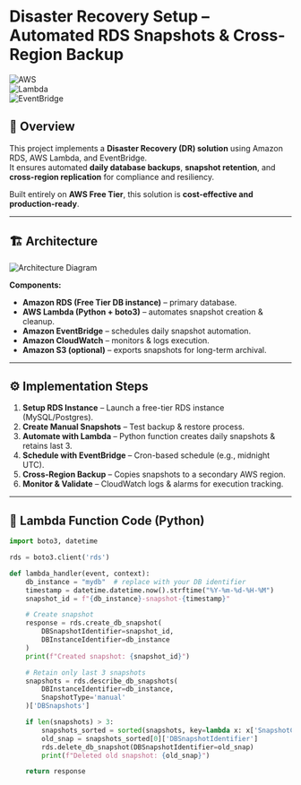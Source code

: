 # Disaster Recovery Setup – Automated RDS Snapshots & Cross-Region Backup  
![AWS](https://img.shields.io/badge/AWS-RDS-orange)  
![Lambda](https://img.shields.io/badge/AWS-Lambda-blue)  
![EventBridge](https://img.shields.io/badge/AWS-EventBridge-purple)  

## 📌 Overview  
This project implements a **Disaster Recovery (DR) solution** using Amazon RDS, AWS Lambda, and EventBridge.  
It ensures automated **daily database backups**, **snapshot retention**, and **cross-region replication** for compliance and resiliency.  

Built entirely on **AWS Free Tier**, this solution is **cost-effective and production-ready**.  

---

## 🏗️ Architecture  
![Architecture Diagram](architecture-diagram.png)  

**Components:**  
- **Amazon RDS (Free Tier DB instance)** – primary database.  
- **AWS Lambda (Python + boto3)** – automates snapshot creation & cleanup.  
- **Amazon EventBridge** – schedules daily snapshot automation.  
- **Amazon CloudWatch** – monitors & logs execution.  
- **Amazon S3 (optional)** – exports snapshots for long-term archival.  

---

## ⚙️ Implementation Steps  
1. **Setup RDS Instance** – Launch a free-tier RDS instance (MySQL/Postgres).  
2. **Create Manual Snapshots** – Test backup & restore process.  
3. **Automate with Lambda** – Python function creates daily snapshots & retains last 3.  
4. **Schedule with EventBridge** – Cron-based schedule (e.g., midnight UTC).  
5. **Cross-Region Backup** – Copies snapshots to a secondary AWS region.  
6. **Monitor & Validate** – CloudWatch logs & alarms for execution tracking.  

---

## 🐍 Lambda Function Code (Python)  

```python
import boto3, datetime

rds = boto3.client('rds')

def lambda_handler(event, context):
    db_instance = "mydb"  # replace with your DB identifier
    timestamp = datetime.datetime.now().strftime("%Y-%m-%d-%H-%M")
    snapshot_id = f"{db_instance}-snapshot-{timestamp}"

    # Create snapshot
    response = rds.create_db_snapshot(
        DBSnapshotIdentifier=snapshot_id,
        DBInstanceIdentifier=db_instance
    )
    print(f"Created snapshot: {snapshot_id}")

    # Retain only last 3 snapshots
    snapshots = rds.describe_db_snapshots(
        DBInstanceIdentifier=db_instance,
        SnapshotType='manual'
    )['DBSnapshots']

    if len(snapshots) > 3:
        snapshots_sorted = sorted(snapshots, key=lambda x: x['SnapshotCreateTime'])
        old_snap = snapshots_sorted[0]['DBSnapshotIdentifier']
        rds.delete_db_snapshot(DBSnapshotIdentifier=old_snap)
        print(f"Deleted old snapshot: {old_snap}")

    return response
